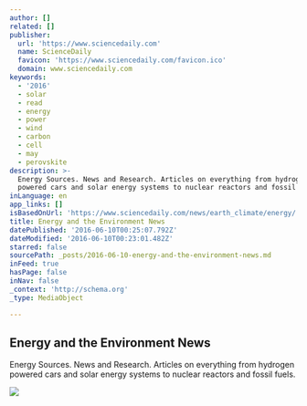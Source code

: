 ```yaml
---
author: []
related: []
publisher:
  url: 'https://www.sciencedaily.com'
  name: ScienceDaily
  favicon: 'https://www.sciencedaily.com/favicon.ico'
  domain: www.sciencedaily.com
keywords:
  - '2016'
  - solar
  - read
  - energy
  - power
  - wind
  - carbon
  - cell
  - may
  - perovskite
description: >-
  Energy Sources. News and Research. Articles on everything from hydrogen
  powered cars and solar energy systems to nuclear reactors and fossil fuels.
inLanguage: en
app_links: []
isBasedOnUrl: 'https://www.sciencedaily.com/news/earth_climate/energy/'
title: Energy and the Environment News
datePublished: '2016-06-10T00:25:07.792Z'
dateModified: '2016-06-10T00:23:01.482Z'
starred: false
sourcePath: _posts/2016-06-10-energy-and-the-environment-news.md
inFeed: true
hasPage: false
inNav: false
_context: 'http://schema.org'
_type: MediaObject

---
```

<article style=""><h1>Energy and the Environment News</h1><p>Energy Sources. News and Research. Articles on everything from hydrogen powered cars and solar energy systems to nuclear reactors and fossil fuels.</p><img src="https://images.sciencedaily.com/2016/04/160421145805_1_180x120.jpg" /></article>